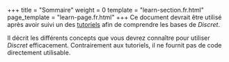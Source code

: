 +++
title = "Sommaire"
weight = 0
template = "learn-section.fr.html"
page_template = "learn-page.fr.html"
+++
Ce document devrait être utilisé après avoir suivi un des [tutoriels](@/tutorial/_index.fr.md) afin de comprendre les bases de *Discret*.

Il décrit les différents concepts que vous devrez connaître pour utiliser *Discret* efficacement. Contrairement aux tutoriels, il ne fournit pas de code directement utilisable.